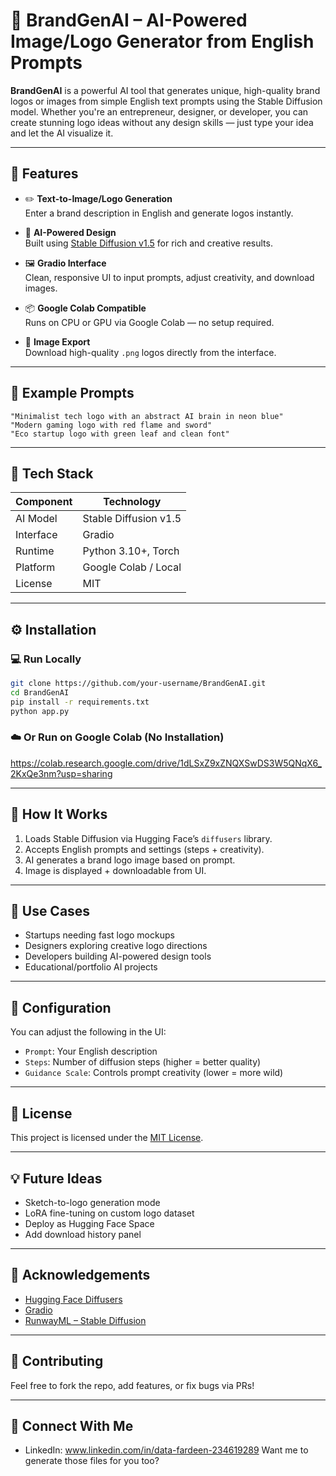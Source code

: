 # 🎨 BrandGenAI – AI-Powered Image/Logo Generator from English Prompts

**BrandGenAI** is a powerful AI tool that generates unique, high-quality brand logos or images from simple English text prompts using the Stable Diffusion model. Whether you're an entrepreneur, designer, or developer, you can create stunning logo ideas without any design skills — just type your idea and let the AI visualize it.


---

## 🚀 Features

- ✏️ **Text-to-Image/Logo Generation**  
  Enter a brand description in English and generate logos instantly.

- 🎨 **AI-Powered Design**  
  Built using [Stable Diffusion v1.5](https://huggingface.co/runwayml/stable-diffusion-v1-5) for rich and creative results.

- 🖼️ **Gradio Interface**  
  Clean, responsive UI to input prompts, adjust creativity, and download images.

- 📦 **Google Colab Compatible**  
  Runs on CPU or GPU via Google Colab — no setup required.

- 📁 **Image Export**  
  Download high-quality `.png` logos directly from the interface.

---

## 📸 Example Prompts

```text
"Minimalist tech logo with an abstract AI brain in neon blue"
"Modern gaming logo with red flame and sword"
"Eco startup logo with green leaf and clean font"
````

---

## 🧠 Tech Stack

| Component | Technology            |
| --------- | --------------------- |
| AI Model  | Stable Diffusion v1.5 |
| Interface | Gradio                |
| Runtime   | Python 3.10+, Torch   |
| Platform  | Google Colab / Local  |
| License   | MIT                   |

---

## ⚙️ Installation

### 💻 Run Locally

```bash
git clone https://github.com/your-username/BrandGenAI.git
cd BrandGenAI
pip install -r requirements.txt
python app.py
```

### ☁️ Or Run on Google Colab (No Installation)

https://colab.research.google.com/drive/1dLSxZ9xZNQXSwDS3W5QNqX6_2KxQe3nm?usp=sharing

---

## 🧪 How It Works

1. Loads Stable Diffusion via Hugging Face’s `diffusers` library.
2. Accepts English prompts and settings (steps + creativity).
3. AI generates a brand logo image based on prompt.
4. Image is displayed + downloadable from UI.

---

## 🎯 Use Cases

* Startups needing fast logo mockups
* Designers exploring creative logo directions
* Developers building AI-powered design tools
* Educational/portfolio AI projects

---

## 🔧 Configuration

You can adjust the following in the UI:

* `Prompt`: Your English description
* `Steps`: Number of diffusion steps (higher = better quality)
* `Guidance Scale`: Controls prompt creativity (lower = more wild)

---

## 📄 License

This project is licensed under the [MIT License](LICENSE).

---

## 💡 Future Ideas

* Sketch-to-logo generation mode
* LoRA fine-tuning on custom logo dataset
* Deploy as Hugging Face Space
* Add download history panel

---

## 🙌 Acknowledgements

* [Hugging Face Diffusers](https://github.com/huggingface/diffusers)
* [Gradio](https://gradio.app/)
* [RunwayML – Stable Diffusion](https://huggingface.co/runwayml/stable-diffusion-v1-5)

---

## 🤝 Contributing

Feel free to fork the repo, add features, or fix bugs via PRs!

---

## 🔗 Connect With Me

* LinkedIn: www.linkedin.com/in/data-fardeen-234619289
Want me to generate those files for you too?
```
